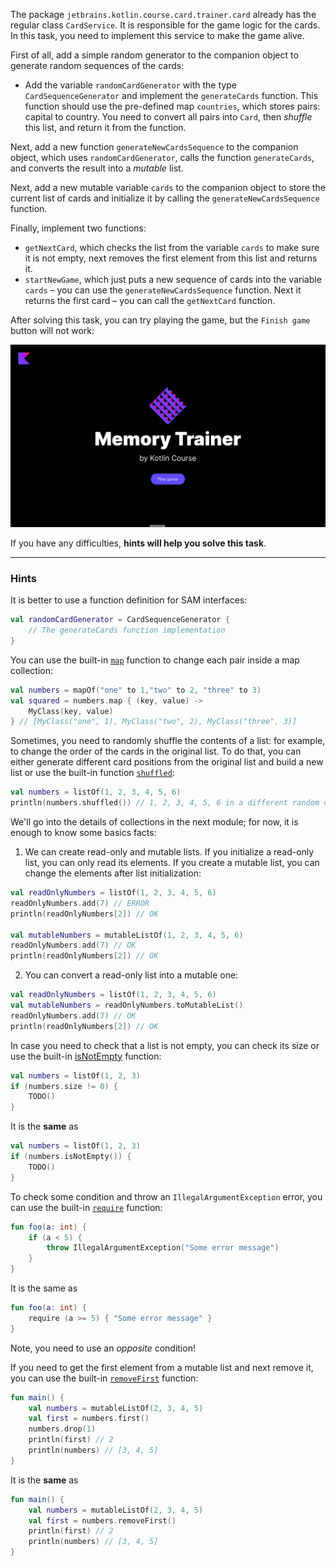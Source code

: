 The package `jetbrains.kotlin.course.card.trainer.card` already has the regular class `CardService`.
It is responsible for the game logic for the cards.
In this task, you need to implement this service to make the game alive.

First of all, add a simple random generator to the companion object to generate random sequences of the cards:
- Add the variable `randomCardGenerator` with the type `CardSequenceGenerator` and implement the `generateCards` function. 
This function should use the pre-defined map `countries`, which stores pairs: capital to country. 
You need to convert all pairs into `Card`, then _shuffle_ this list, and return it from the function.

Next, add a new function `generateNewCardsSequence` to the companion object, which uses `randomCardGenerator`, 
calls the function `generateCards`, and converts the result into a _mutable_ list.

Next, add a new mutable variable `cards` to the companion object to store the current list of cards and 
initialize it by calling the `generateNewCardsSequence` function.

Finally, implement two functions:

- `getNextCard`, which checks the list from the variable `cards` to make sure it is not empty, next 
removes the first element from this list and returns it.
- `startNewGame`, which just puts a new sequence of cards into the variable `cards` – you 
can use the `generateNewCardsSequence` function. Next it returns the first card – you can call the `getNextCard` function.

After solving this task, you can try playing the game, but the `Finish game` button will not work:

![The current state of the application](../../utils/src/main/resources/images/states/memoryTrainer/state1.gif)

If you have any difficulties, **hints will help you solve this task**.

----

### Hints

<div class="hint" title="Click me to learn about function definition of the SAM interfaces">

It is better to use a function definition for SAM interfaces:
```kotlin
val randomCardGenerator = CardSequenceGenerator {
    // The generateCards function implementation
}
```
</div>

<div class="hint" title="Click me to learn about the `map`built-in function">

You can use the built-in [`map`](https://kotlinlang.org/api/latest/jvm/stdlib/kotlin.collections/map.html) function to change each pair inside a map collection:

  ```kotlin
  val numbers = mapOf("one" to 1,"two" to 2, "three" to 3)
  val squared = numbers.map { (key, value) -> 
      MyClass(key, value) 
  } // [MyClass("one", 1), MyClass("two", 2), MyClass("three", 3)]
  ```
</div>

<div class="hint" title="Click me to learn about the `shuffled` built-in function">

Sometimes, you need to randomly shuffle the contents of a list: for example,
to change the order of the cards in the original list.
To do that, you can either generate different card positions from the original list and build a new list
or use the built-in function [`shuffled`](https://kotlinlang.org/api/latest/jvm/stdlib/kotlin.collections/shuffled.html):

  ```kotlin
  val numbers = listOf(1, 2, 3, 4, 5, 6)
  println(numbers.shuffled()) // 1, 2, 3, 4, 5, 6 in a different random order
  ```
</div>

<div class="hint" title="Click me to learn about the main difference between mutable and readonly lists">

We'll go into the details of collections in the next module; for now, it is enough to know some basics facts:
1) We can create read-only and mutable lists. 
If you initialize a read-only list, you can only read its elements. 
If you create a mutable list, you can change the elements after list initialization:

```kotlin
val readOnlyNumbers = listOf(1, 2, 3, 4, 5, 6)
readOnlyNumbers.add(7) // ERROR
println(readOnlyNumbers[2]) // OK

val mutableNumbers = mutableListOf(1, 2, 3, 4, 5, 6)
readOnlyNumbers.add(7) // OK
println(readOnlyNumbers[2]) // OK
```

2) You can convert a read-only list into a mutable one:
```kotlin
val readOnlyNumbers = listOf(1, 2, 3, 4, 5, 6)
val mutableNumbers = readOnlyNumbers.toMutableList()
readOnlyNumbers.add(7) // OK
println(readOnlyNumbers[2]) // OK
```
</div>

<div class="hint" title="Click me to learn about the `isNotEmpty` built-in function">

In case you need to check that a list is not empty, you can check its size or use the built-in [isNotEmpty](https://kotlinlang.org/api/latest/jvm/stdlib/kotlin.collections/is-not-empty.html) function:

  ```kotlin
  val numbers = listOf(1, 2, 3)
  if (numbers.size != 0) {
      TODO()
  }
  ```
It is the **same** as

  ```kotlin
  val numbers = listOf(1, 2, 3)
  if (numbers.isNotEmpty()) {
      TODO()
  }
  ```
</div>

<div class="hint" title="Click me to learn about the `require` built-in function">

To check some condition and throw an `IllegalArgumentException` error, you can use the built-in [`require`](https://kotlinlang.org/api/latest/jvm/stdlib/kotlin/require.html) function:

```kotlin
fun foo(a: int) {
    if (a < 5) {
        throw IllegalArgumentException("Some error message")
    }
}
```

It is the same as

```kotlin
fun foo(a: int) {
    require (a >= 5) { "Some error message" }
}
```
Note, you need to use an _opposite_ condition!
</div>

<div class="hint" title="Click me to learn about the `removeFirst` built-in function">

If you need to get the first element from a mutable list and next remove it, you can use the built-in [`removeFirst`](https://kotlinlang.org/api/latest/jvm/stdlib/kotlin.collections/remove-first.html) function:

```kotlin
fun main() {
    val numbers = mutableListOf(2, 3, 4, 5)
    val first = numbers.first()
    numbers.drop(1)
    println(first) // 2
    println(numbers) // [3, 4, 5]
}
```
It is the **same** as

```kotlin
fun main() {
    val numbers = mutableListOf(2, 3, 4, 5)
    val first = numbers.removeFirst()
    println(first) // 2
    println(numbers) // [3, 4, 5]
}
```
</div>
